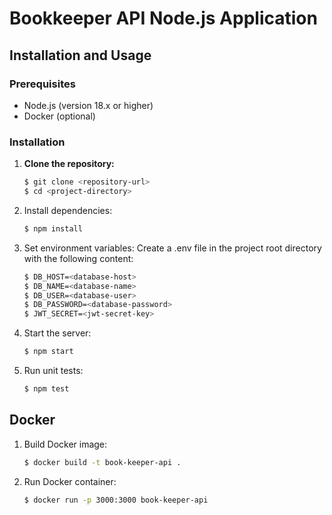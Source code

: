 # Bookkeeper API Node.js Application

## Installation and Usage

### Prerequisites

- Node.js (version 18.x or higher)
- Docker (optional)

### Installation

1. **Clone the repository:**

   ```bash
   $ git clone <repository-url>
   $ cd <project-directory>

   ```

2. Install dependencies:

   ```bash
   $ npm install

   ```

3. Set environment variables:
   Create a .env file in the project root directory with the following content:

   ```bash
   $ DB_HOST=<database-host>
   $ DB_NAME=<database-name>
   $ DB_USER=<database-user>
   $ DB_PASSWORD=<database-password>
   $ JWT_SECRET=<jwt-secret-key>

   ```

4. Start the server:

   ```bash
   $ npm start

   ```

5. Run unit tests:

   ```bash
   $ npm test

   ```

## Docker

1. Build Docker image:

   ```bash
   $ docker build -t book-keeper-api .

   ```

2. Run Docker container:

   ```bash
   $ docker run -p 3000:3000 book-keeper-api

   ```
